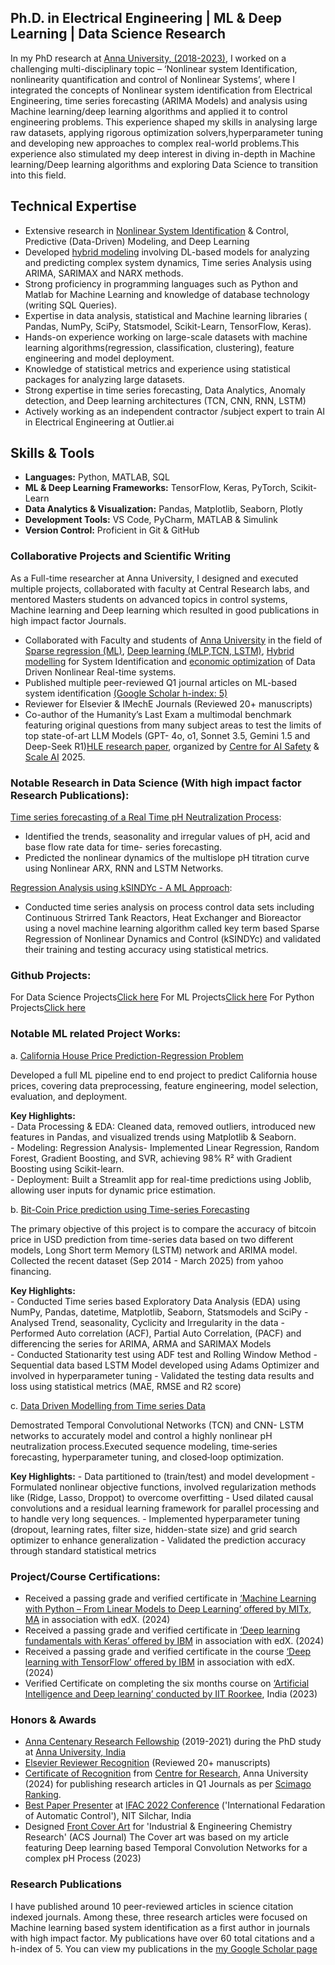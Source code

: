 
## Ph.D. in Electrical Engineering | ML & Deep Learning | Data Science  Research

In my PhD research at [Anna University, (2018-2023)](https://www.annauniv.edu/), I worked on a challenging multi-disciplinary topic – ‘Nonlinear system Identification, nonlinearity quantification and control of Nonlinear Systems’, where I integrated the concepts of Nonlinear system identification from Electrical Engineering, time series  forecasting (ARIMA  Models) and analysis using Machine learning/deep learning algorithms and applied it to control engineering problems. This experience shaped my skills in analysing large raw datasets, applying rigorous optimization solvers,hyperparameter tuning and developing new approaches to complex real-world problems.This experience also stimulated my deep interest in diving in-depth in Machine learning/Deep learning algorithms and exploring Data Science to transition into this field.

## Technical Expertise

- Extensive research in [Nonlinear System Identification](https://link.springer.com/article/10.1007/s11071-023-09258-0) & Control, Predictive (Data-Driven) Modeling, and Deep Learning
- Developed [hybrid modeling](https://www.sciencedirect.com/science/article/pii/S0019057824005366?via%3Dihub) involving DL-based models for analyzing and predicting complex system dynamics, Time series Analysis using ARIMA, SARIMAX and NARX methods.
- Strong proficiency in programming languages such as Python and Matlab for Machine Learning and knowledge of database technology (writing SQL Queries).
- Expertise in data analysis, statistical and Machine learning libraries ( Pandas, NumPy, SciPy, Statsmodel, Scikit-Learn, TensorFlow, Keras).
- Hands-on experience working on large-scale datasets with machine learning algorithms(regression, classification, clustering), feature engineering and model deployment.
- Knowledge of statistical metrics and experience using statistical packages for analyzing large datasets.
- Strong expertise in time series forecasting, Data Analytics, Anomaly detection, and Deep learning architectures (TCN, CNN, RNN, LSTM)
- Actively working as an independent contractor /subject expert to train AI in Electrical Engineering at Outlier.ai

## Skills & Tools

- **Languages:** Python, MATLAB, SQL
- **ML & Deep Learning Frameworks:** TensorFlow, Keras, PyTorch, Scikit-Learn
- **Data Analytics & Visualization:** Pandas, Matplotlib, Seaborn, Plotly
- **Development Tools:** VS Code, PyCharm, MATLAB & Simulink
- **Version Control:** Proficient in Git & GitHub

  
### Collaborative Projects and Scientific Writing

As a Full-time researcher at Anna University, I designed and executed multiple projects, collaborated with faculty at Central Research labs, and mentored Masters students on advanced topics in control systems, Machine learning and Deep learning which resulted in good publications in high impact factor Journals.

- Collaborated with Faculty and students of [Anna University](https://www.annauniv.edu/) in the field of [Sparse regression (ML)](https://www.sciencedirect.com/science/article/pii/S240589632200146X), [Deep learning (MLP,TCN, LSTM)](https://pubs.acs.org/doi/abs/10.1021/acs.iecr.3c01212), [Hybrid modelling](https://www.sciencedirect.com/science/article/pii/S0019057824005366) for System Identification and [economic optimization](https://www.sciencedirect.com/science/article/abs/pii/S0009250923000866?via%3Dihub) of Data Driven Nonlinear Real-time systems.
- Published multiple peer-reviewed Q1 journal articles on ML-based system identification [(Google Scholar h-index: 5)](https://scholar.google.co.in/citations?user=4O4FHQMAAAAJ&hl=en)
- Reviewer for Elsevier & IMechE Journals (Reviewed 20+ manuscripts)
- Co-author of the Humanity’s Last Exam a multimodal benchmark featuring original questions from many subject areas to test the limits of top state-of-art LLM Models (GPT- 
  4o, o1, Sonnet 3.5, Gemini 1.5 and Deep-Seek R1)[HLE research paper](https://arxiv.org/abs/2501.14249), organized by [Centre for AI Safety](https://agi.safe.ai/) & [Scale AI](https://scale.com/research/humanitys-last-exam)  2025.


### Notable Research in Data Science (With high impact factor Research Publications):

[Time series forecasting of a Real Time  pH Neutralization Process](https://pubs.acs.org/doi/abs/10.1021/acs.iecr.3c01212): 
- Identified the trends, seasonality and irregular values of pH, acid and base flow rate data for time- series forecasting.
- Predicted the nonlinear dynamics of the multislope pH titration curve using Nonlinear ARX, RNN and LSTM  Networks.

[Regression Analysis using kSINDYc - A ML Approach](https://link.springer.com/article/10.1007/s11071-023-09258-0):
- Conducted time series analysis on process control data sets including Continuous Strirred Tank Reactors, Heat Exchanger and Bioreactor using a novel machine learning algorithm called key term based Sparse Regression of Nonlinear Dynamics and Control (kSINDYc) and validated their training and testing accuracy using statistical metrics. 

### Github Projects:

For Data Science Projects[Click here](https://github.com/joan-xavier/Data_Analysis_Python_2024)
For ML Projects[Click here](https://github.com/joan-xavier/ML_projects_2024)
For Python Projects[Click here](https://github.com/joan-xavier/Python_Projects_2024)

### Notable ML related Project Works:

a. [California House Price Prediction-Regression Problem](https://github.com/joan-xavier/ML_projects_2024/tree/main/P1_California_HousePrice_Regression_Analysis)

Developed a full ML pipeline end to end project to predict California house prices, covering data preprocessing, feature 
engineering, model selection, evaluation, and deployment. 
    
  **Key Highlights:**  
    - Data Processing & EDA: Cleaned data, removed outliers, introduced new features in Pandas, and visualized trends using Matplotlib & Seaborn.  
    - Modeling: Regression Analysis- Implemented Linear Regression, Random Forest, Gradient Boosting, and SVR, achieving 98% R² with Gradient Boosting using Scikit-learn.  
    - Deployment: Built a Streamlit app for real-time predictions using Joblib, allowing user inputs for dynamic price estimation.
    
b. [Bit-Coin Price prediction using Time-series Forecasting]()

The primary objective of this project is to compare the accuracy of bitcoin price in USD prediction from time-series data based on two different models, Long Short term Memory (LSTM) network and ARIMA model. Collected the recent dataset (Sep 2014 - March 2025) from yahoo financing.  

**Key Highlights:**  
    -	Conducted Time series based Exploratory Data Analysis (EDA) using NumPy, Pandas, datetime, Matplotlib, Seaborn, Statsmodels and SciPy
    -	Analysed Trend, seasonality, Cyclicity and Irregularity in the data
    -	Performed Auto correlation (ACF), Partial Auto Correlation, (PACF) and differencing the series for ARIMA, ARMA and SARIMAX Models  
    -	Conducted Stationarity test using ADF test and Rolling Window Method
    -	Sequential data based LSTM Model developed using Adams Optimizer and involved in hyperparameter tuning
    -	Validated the testing data results and loss using statistical metrics (MAE, RMSE and R2 score)


c. [Data Driven Modelling from Time series Data](https://www.sciencedirect.com/science/article/pii/S0019057824005366?via%3Dihub)  

Demostrated Temporal Convolutional Networks (TCN) and CNN- LSTM networks to accurately model and control a highly nonlinear pH neutralization process.Executed sequence modeling, time‐series forecasting, hyperparameter tuning, and closed‐loop optimization.

   **Key Highlights:** 
    - Data partitioned to (train/test) and model development
    - Formulated nonlinear objective functions, involved regularization methods like (Ridge, Lasso, Droppot) to overcome overfitting
    - Used dilated causal convolutions and a residual learning framework for parallel processing and to handle very long sequences. 
    - Implemented hyperparameter tuning (dropout, learning rates, filter size, hidden-state size) and grid search optimizer to enhance generalization
    - Validated the prediction accuracy through standard statistical metrics
    
### Project/Course Certifications:

- Received a passing grade and verified certificate in [‘Machine Learning with Python – From Linear Models to Deep Learning’ offered by MITx, MA](https://courses.edx.org/certificates/996fa1a66b8243fd8cc2dddc1da867b2) in association with edX. (2024) 
- Received a passing grade and verified certificate in [‘Deep learning fundamentals with Keras’ offered by IBM](https://courses.edx.org/certificates/9937b0ec7eca42428ac0e45925984ac8) in association with edX. (2024) 
- Received a passing grade and verified certificate in the course [‘Deep learning with TensorFlow’ offered by IBM](https://courses.edx.org/certificates/a950c6cff0e54b5a9fd2c44e8928263f) in association with edX. (2024) 
- Verified Certificate on completing the six months course on [‘Artificial Intelligence and Deep learning’ conducted by IIT Roorkee](https://iitr.ac.in/cec/CEC-1003-2021-22/165.jpg), India (2023) 


### Honors & Awards

- [Anna Centenary Research Fellowship](https://cfr.annauniv.edu/research/announcements/Acrf-2019.pdf) (2019-2021) during the PhD study at [Anna University, India](https://www.annauniv.edu/)
- [Elsevier Reviewer Recognition](https://elsevier-reviewer-recognition-joan.tiiny.site) (Reviewed 20+ manuscripts)
- [Certificate of Recognition](https://drive.google.com/drive/folders/0Bw7TrMeBmo3Va0JKb3ByV194SE0?dmr=1) from [Centre for Research](https://cfr.annauniv.edu/research/academics/index.php), Anna University (2024) for publishing research articles in Q1 Journals as per [Scimago Ranking](https://www.scimagojr.com/journalrank.php?category=1710&wos=true).
- [Best Paper Presenter](https://publuu.com/flip-book/796176/1758624) at [IFAC 2022 Conference](http://acods2022.nits.ac.in/) ('International Fedaration of Automatic Control'), NIT Silchar, India 
- Designed [Front Cover Art](https://pubs.acs.org/toc/iecred/62/33) for 'Industrial & Engineering Chemistry Research' (ACS Journal)  The Cover art was based on my  article featuring Deep learning based Temporal Convolution Networks for a complex pH Process (2023)
    
   
### Research Publications

I have published around 10 peer-reviewed articles in science citation indexed journals. Among these, three research articles were focused on Machine learning based system identification as a first author in journals with high impact factor. My publications have over 60 total citations and a h-index of 5. 
You can view my publications in the [my Google Scholar page](https://scholar.google.co.in/citations?user=4O4FHQMAAAAJ&hl=en)

